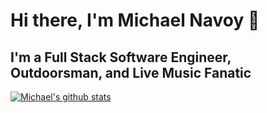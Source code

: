 # Hi there, I'm Michael Navoy 👋
## I'm a Full Stack Software Engineer, Outdoorsman, and Live Music Fanatic

[![Michael's github stats](https://github-readme-stats.vercel.app/api?username=mnavoy4&show_icons=true&theme=tokyonight)](https://github.com/anuraghazra/github-readme-stats)


<!--
**mnavoy4/mnavoy4** is a ✨ _special_ ✨ repository because its `README.md` (this file) appears on your GitHub profile.

Here are some ideas to get you started:

- 🔭 I’m currently working on ...
- 🌱 I’m currently learning ...
- 👯 I’m looking to collaborate on ...
- 🤔 I’m looking for help with ...
- 💬 Ask me about ...
- 📫 How to reach me: ...
- 😄 Pronouns: ...
- ⚡ Fun fact: ...
-->
